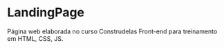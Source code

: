# LandingPage
Página web elaborada no curso Construdelas Front-end para treinamento em HTML, CSS, JS.


